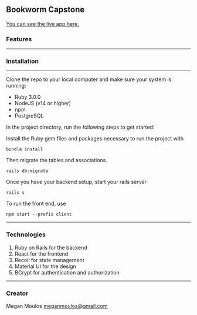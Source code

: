 ## Bookworm Capstone

[You can see the live app here.](https://bookworm-capstone.onrender.com)
### Features
---
### Installation
---
Clone the repo to your local computer and make sure your system is running:

- Ruby 3.0.0
- NodeJS (v14 or higher)
- npm
- PostgreSQL

In the project directory, run the following steps to get started: 

Install the Ruby gem files and packages necessary to run the project with

`bundle install`

Then migrate the tables and associations. 

`rails db:migrate`

Once you have your backend setup, start your rails server

`rails s`

To run the front end, use 

`npm start --prefix client`

---

### Technologies

1. Ruby on Rails for the backend
2. React for the frontend
3. Recoil for state management
4. Material UI for the design
5. BCrypt for authentication and authorization

---

### Creator

Megan Moulos
meganmoulos@gmail.com